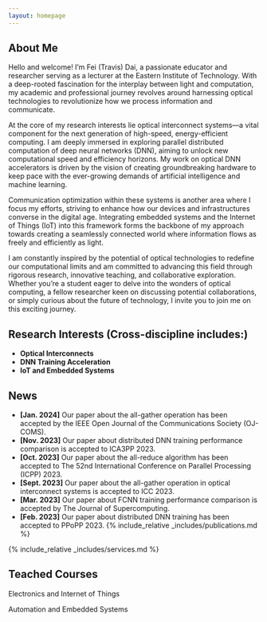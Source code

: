 ```yaml
---
layout: homepage
---
```


## About Me

Hello and welcome! I’m Fei (Travis) Dai, a passionate educator and researcher serving as a lecturer at the Eastern Institute of Technology. With a deep-rooted fascination for the interplay between light and computation, my academic and professional journey revolves around harnessing optical technologies to revolutionize how we process information and communicate.

At the core of my research interests lie optical interconnect systems—a vital component for the next generation of high-speed, energy-efficient computing. I am deeply immersed in exploring parallel distributed computation of deep neural networks (DNN), aiming to unlock new computational speed and efficiency horizons. My work on optical DNN accelerators is driven by the vision of creating groundbreaking hardware to keep pace with the ever-growing demands of artificial intelligence and machine learning.

Communication optimization within these systems is another area where I focus my efforts, striving to enhance how our devices and infrastructures converse in the digital age. Integrating embedded systems and the Internet of Things (IoT) into this framework forms the backbone of my approach towards creating a seamlessly connected world where information flows as freely and efficiently as light.

I am constantly inspired by the potential of optical technologies to redefine our computational limits and am committed to advancing this field through rigorous research, innovative teaching, and collaborative exploration. Whether you’re a student eager to delve into the wonders of optical computing, a fellow researcher keen on discussing potential collaborations, or simply curious about the future of technology, I invite you to join me on this exciting journey.

## Research Interests (Cross-discipline includes:)

- **Optical Interconnects** 
- **DNN Training Acceleration** 
- **IoT and Embedded Systems** 

## News

- **[Jan. 2024]** Our paper about the all-gather operation has been accepted by the IEEE Open Journal of the Communications Society (OJ-COMS).
- **[Nov. 2023]** Our paper about distributed DNN training performance comparison is accepted to ICA3PP 2023.
- **[Oct. 2023]** Our paper about the all-reduce algorithm has been accepted to The 52nd International Conference on Parallel Processing (ICPP) 2023.
- **[Sept. 2023]** Our paper about the all-gather operation in optical interconnect systems is accepted to ICC 2023.
- **[Mar. 2023]** Our paper about FCNN training performance comparison is accepted by The Journal of Supercomputing.
- **[Feb. 2023]** Our paper about distributed DNN training has been accepted to PPoPP 2023.
{% include_relative _includes/publications.md %}

{% include_relative _includes/services.md %}

## Teached Courses
Electronics and Internet of Things

Automation and Embedded Systems
